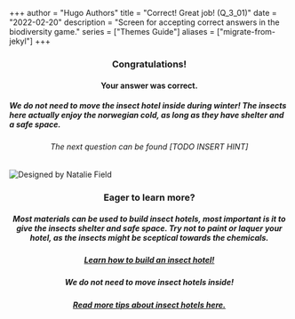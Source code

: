 +++
author = "Hugo Authors"
title = "Correct! Great job! (Q_3_01)"
date = "2022-02-20"
description = "Screen for accepting correct answers in the biodiversity game."
series = ["Themes Guide"]
aliases = ["migrate-from-jekyl"]
+++

### <center> Congratulations! </center>
#### <center> Your answer was correct. 
##### We do not need to move the insect hotel inside during winter! The insects here actually enjoy the norwegian cold, as long as they have shelter and a safe space. </center>
###### <center> The next question can be found [TODO INSERT HINT] </center>

![Designed by Natalie Field](/img/insect-hotel.jpg)

### <center> Eager to learn more? </center>

##### <center> Most materials can be used to build insect hotels, most important is it to give the insects shelter and safe space. Try not to paint or laquer your hotel, as the insects might be sceptical towards the chemicals. </center>
##### <center> [Learn how to build an insect hotel!](https://www.nhm.uio.no/fakta/botanikk/nyheter/2016/lag-et-insektshotell.html) </center>

##### <center> We do not need to move insect hotels inside! </center>
##### <center> [Read more tips about insect hotels here.](https://www.aftenposten.no/bolig/i/G30rrJ/skal-dette-hotellet-pakkes-bort-for-vinteren-ti-tips-til-et-godt-inse) </center>
